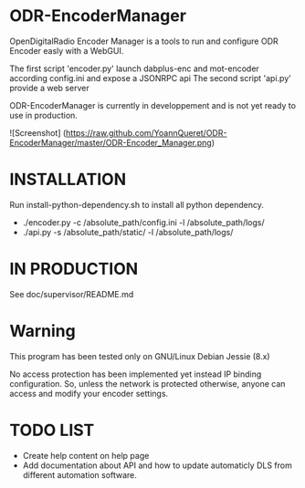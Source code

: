 # ODR-EncoderManager
OpenDigitalRadio Encoder Manager is a tools to run and configure ODR Encoder easly with a WebGUI.

The first script 'encoder.py' launch dabplus-enc and mot-encoder according config.ini and expose a JSONRPC api
The second script 'api.py' provide a web server

ODR-EncoderManager is currently in developpement and is not yet ready to use in production.

![Screenshot] (https://raw.github.com/YoannQueret/ODR-EncoderManager/master/ODR-Encoder_Manager.png)

# INSTALLATION

Run install-python-dependency.sh to install all python dependency.

  * ./encoder.py -c /absolute_path/config.ini -l /absolute_path/logs/
  * ./api.py -s /absolute_path/static/ -l /absolute_path/logs/

# IN PRODUCTION

  See doc/supervisor/README.md
  
# Warning
This program has been tested only on GNU/Linux Debian Jessie (8.x)

No access protection has been implemented yet instead IP binding configuration. So, unless the network is protected otherwise, anyone can access and modify your encoder settings.


# TODO LIST

  * Create help content on help page
  * Add documentation about API and how to update automaticly DLS from different automation software.




